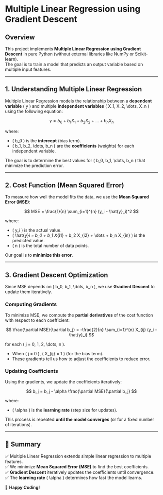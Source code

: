 # Multiple Linear Regression using Gradient Descent

## Overview
This project implements **Multiple Linear Regression using Gradient Descent** in pure Python (without external libraries like NumPy or Scikit-learn).  
The goal is to train a model that predicts an output variable based on multiple input features.

---

## 1. Understanding Multiple Linear Regression
Multiple Linear Regression models the relationship between a **dependent variable** \( y \) and multiple **independent variables** \( X_1, X_2, \dots, X_n \) using the following equation:

$$
y = b_0 + b_1 X_1 + b_2 X_2 + \dots + b_n X_n
$$

where:

- \( b_0 \) is the **intercept** (bias term).
- \( b_1, b_2, \dots, b_n \) are the **coefficients** (weights) for each independent variable.

The goal is to determine the best values for \( b_0, b_1, \dots, b_n \) that minimize the prediction error.

---

## 2. Cost Function (Mean Squared Error)
To measure how well the model fits the data, we use the **Mean Squared Error (MSE)**:

$$
MSE = \frac{1}{n} \sum_{i=1}^{n} (y_i - \hat{y}_i)^2
$$

where:

- \( y_i \) is the actual value.
- \( \hat{y}_i = b_0 + b_1 X_{i1} + b_2 X_{i2} + \dots + b_n X_{in} \) is the predicted value.
- \( n \) is the total number of data points.

Our goal is to **minimize this error**.

---

## 3. Gradient Descent Optimization
Since MSE depends on \( b_0, b_1, \dots, b_n \), we use **Gradient Descent** to update them iteratively.

### Computing Gradients
To minimize MSE, we compute the **partial derivatives** of the cost function with respect to each coefficient:

$$
\frac{\partial MSE}{\partial b_j} = -\frac{2}{n} \sum_{i=1}^{n} X_{ij} (y_i - \hat{y}_i)
$$

for each \( j = 0, 1, 2, \dots, n \).

- When \( j = 0 \), \( X_{ij} = 1 \) (for the bias term).
- These gradients tell us how to adjust the coefficients to reduce error.

### Updating Coefficients
Using the gradients, we update the coefficients iteratively:

$$
b_j = b_j - \alpha \frac{\partial MSE}{\partial b_j}
$$

where:

- \( \alpha \) is the **learning rate** (step size for updates).

This process is repeated **until the model converges** (or for a fixed number of iterations).

---

## 📌 Summary
✅ Multiple Linear Regression extends simple linear regression to multiple features.  
✅ We minimize **Mean Squared Error (MSE)** to find the best coefficients.  
✅ **Gradient Descent** iteratively updates the coefficients until convergence.  
✅ The **learning rate** \( \alpha \) determines how fast the model learns.  

🚀 **Happy Coding!**
